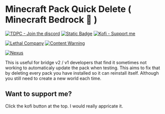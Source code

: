 # Minecraft Pack Quick Delete ( Minecraft Bedrock 🦠 )
[![TDPC - Join the discord](https://img.shields.io/badge/TDPC-Join_my_discord!-424db8?style=plastic&logo=discord&logoColor=%23ffffff&labelColor=%235865F2)](https://www.discord.gg/38hGSYrPyj)
[![Static Badge](https://img.shields.io/badge/Lethal_Comany_Modding-I_have_a_modding_thread!-830000?style=plastic&logo=discord&logoColor=%23ffffff&labelColor=%23bc1d00)](https://discord.com/channels/1168655651455639582/1297711493151719515)
[![Kofi - Support me](https://img.shields.io/badge/Kofi-Support_me_on_kofi!-cf4922?style=plastic&logo=kofi&logoColor=%23ffffff&labelColor=%23FF6433)](https://ko-fi.com/atomictyler)

[![Lethal Company](https://img.shields.io/badge/AtomicStudio-Lethal_Company_Mods!-2381bf?style=plastic&logo=thunderstore&logoColor=%23ffffff&labelColor=35afff)](https://thunderstore.io/c/lethal-company/p/AtomicStudio/)
[![Content Warning](https://img.shields.io/badge/AtomicStudio-Content_Warning_Mods!-2381bf?style=plastic&logo=thunderstore&logoColor=%23ffffff&labelColor=35afff)](https://thunderstore.io/c/content-warning/p/AtomicStudio/)

[![Nexus](https://img.shields.io/badge/NexusMods-I_have_mods_there_too!-e26a00?style=plastic&logo=nexusmods&logoColor=%23ffffff&labelColor=%23E6832B)](https://next.nexusmods.com/profile/atomictyler1/mods)

This is useful for bridge v2 / v1 developers that find it sometimes not working to automaticaly update the pack when testing. This aims to fix that by deleting every pack you have installed so it can reinstall itself. Although you still need to create a new world each time.

## Want to support me?

Click the kofi button at the top. I would really appricate it. 
